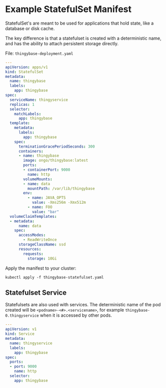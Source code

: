 # Example StatefulSet Manifest

StatefulSet's are meant to be used for applications that hold state, like a database or disk cache. 

The key difference is that a statefulset is created with a deterministic name, and has the ability to attach persistent storage directly. 

File: `thingybase-deployment.yaml`

```yaml
---
apiVersion: apps/v1
kind: StatefulSet
metadata:
  name: thingybase
  labels:
    app: thingybase
spec:
  serviceName: thingyservice
  replicas: 1
  selector:
    matchLabels:
      app: thingybase
  template:
    metadata:
      labels:
        app: thingybase
    spec:
      terminationGracePeriodSeconds: 300
      containers:
      - name: thingybase
        image: ongo/thingybase:latest
        ports:
        - containerPort: 9000
          name: http
        volumeMounts:
        - name: data
          mountPath: /var/lib/thingybase
        env: 
          - name: JAVA_OPTS
            value: -Xms256m -Xmx512m
          - name: FOO
            value: "bar"
  volumeClaimTemplates:
  - metadata:
      name: data
    spec:
      accessModes:
        - ReadWriteOnce
      storageClassName: ssd
      resources:
        requests:
          storage: 10Gi

```

Apply the manifest to your cluster: 

    kubectl apply -f thingybase-statefulset.yaml

## Statefulset Service

Statefulsets are also used with services. The deterministic name of the pod created will be `<podname>-<#>.<servicename>`, for example `thingybase-0.thingyservice` when it is accessed by other pods. 

```yaml
---
apiVersion: v1
kind: Service
metadata:
  name: thingyservice
  labels:
    app: thingybase
spec:
  ports:
  - port: 9000
    name: http
  selector:
    app: thingybase
```
